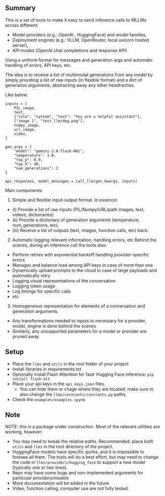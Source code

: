 ## Summary
This is a set of tools to make it easy to send inference calls to MLLMs across different:
- Model providers (e.g.: OpenAI , HuggingFace) and model families, 
- Deployment engines (e.g.: VLLM, OpenRouter, local uvicorn hosted server), 
- API modes (OpenAI chat completions and response API)

Using a uniform format for messages and generation args and automatic handling of errors, API keys, etc.

The idea is to receive a list of multimodal generations from any model by simply providing a list of raw inputs (in flexible format) and a dict of generation arguments, abstracting away any other headhaches.

Like below:
```
inputs = [
    PIL_image, 
    text, 
    {"role": "system", "text": "You are a helpful assistant"}, 
    ["image 1", "test_llm/dog.png"],
    numpy_image,
    url_image,
    video,
]

gen_args = {
    "model": "gemini-2.0-flash-001",
    "temperature": 1.0,
    "top_p": 0.9,
    "top_k": 40,
    "num_generations": 2
}

api_responses, model_messages = call_llm(gen_kwargs, inputs)
```

Main components:
1) Simple and flexible input-output format. In essence:
- (i) Provide a list of raw inputs (PIL/Numpy/URL/path images, text, videos, dictionaries) 
- (ii) Provide a dictionary of generation arguments (temperature, num_generations, etc).
- (iii) Receive a list of outputs (text, images, function calls, etc) back.

2) Automatic logging relevant information, handling errors, etc
Behind the scenes, during an inference call the tools also:
- Perform retries with exponential backoff handling provider-specific errors
- Manages and balance load among API keys in case of more than one
- Dynamically upload prompts to the cloud in case of large payloads and automatically retry
- Logging visual representations of the conversation
- Logging token usage
- Log timings for specific calls
- etc

3) Homogeneous representation for elements of a conversation and generation arguments.
- Any transformations needed to inputs to necessary for a provider, model, engine is done behind the scenes
- Similarly, any unsupported parameters for a model or provider are pruned away

## Setup
- Place the `llms` and `utils` in the root folder of your project
- Install libraries in requirements.txt
- Optionally install Flash Attention for fastr Hugging Face inference: `pip install flash-att`
- Place your api keys in the `api_keys.json` files. 
    - You can hide them or chage where they are located; make sure to also change the `llms/constants/constants.py` paths. 
- Check the `examples/examples.ipynb`

## Note
NOTE: this is a package under construction. Most of the relevant utilities are working, however:
- You may need to tweak the relative paths. Recommended: place both `utils` and `llms` in the root directory of the project.
- HuggingFace models have specific quirks, and it is impossible to foresee all them. The tools will do a best effort, but may need to change the code in `llms/providers/hugging_face` to support a new model (typically one or two lines).
- Repo may have some bugs and non-implemented arguments for particular providers/models
- More documentation will be added in the future
- Video, function calling, computer use are not fully tested.

